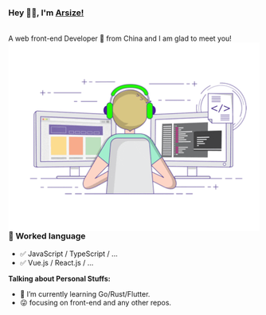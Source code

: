 ### Hey 👋🏽, I'm [Arsize!](http://arsizes.com/)
<br />
A web front-end Developer 🚀 from China and I am glad to meet you!
<img align="right" alt="GIF" src="./img/code.gif" />

### 📝 Worked language

- ✅ JavaScript / TypeScript / ...
- ✅ Vue.js / React.js / ...

**Talking about Personal Stuffs:**

- 🌱 I’m currently learning Go/Rust/Flutter.
- 😜 focusing on front-end and any other repos.
